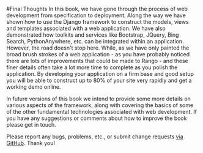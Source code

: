 #Final Thoughts
In this book, we have gone through the process of web development from
specification to deployment. Along the way we have shown how to use the
Django framework to construct the models, views and templates associated
with a web application. We have also demonstrated how toolkits and
services like Bootstrap, JQuery, Bing Search, PythonAnywhere, etc. can be
integrated within an application. However, the road doesn't stop here.
While, as we have only painted the broad brush strokes of a web
application - as you have probably noticed there are lots of
improvements that could be made to Rango - and these finer details often
take a lot more time to complete as you polish the application. By
developing your application on a firm base and good setup you will be
able to construct up to 80% of your site very rapidly and get a working
demo online.

In future versions of this book we intend to provide some more details
on various aspects of the framework, along with covering the basics of
some of the other fundamental technologies associated with web
development. If you have any suggestions or comments about how to
improve the book please get in touch.

Please report any bugs, problems, etc., or submit change requests [via
GitHub](https://github.com/leifos/tango_with_django_19/). Thank you!

